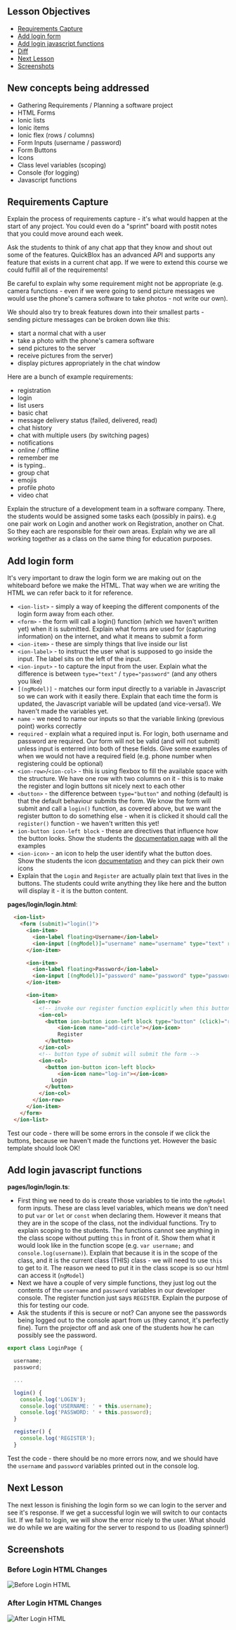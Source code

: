 ## Lesson Objectives

* [Requirements Capture](#requirements-capture)
* [Add login form](#add-login-form)
* [Add login javascript functions](#add-login-javascript-functions)
* [Diff](https://github.com/lathonez/powwow/compare/lesson-one...lesson-two)
* [Next Lesson](next-lesson)
* [Screenshots](screenshots)

## New concepts being addressed

* Gathering Requirements / Planning a software project
* HTML Forms
* Ionic lists
* Ionic items
* Ionic flex (rows / columns)
* Form Inputs (username / password)
* Form Buttons
* Icons
* Class level variables (scoping)
* Console (for logging)
* Javascript functions

## Requirements Capture

Explain the process of requirements capture - it's what would happen at the start of any project. You could even do a "sprint" board with postit notes that you could move around each week.

Ask the students to think of any chat app that they know and shout out some of the features. QuickBlox has an advanced API and supports any feature that exists in a current chat app. If we were to extend this course we could fulfill all of the requirements!

Be careful to explain why some requirement might not be appropriate (e.g. camera functions - even if we were going to send picture messages we would use the phone's camera software to take photos - not write our own).

We should also try to break features down into their smallest parts - sending picture messages can be broken down like this:
* start a normal chat with a user
* take a photo with the phone's camera software
* send pictures to the server
* receive pictures from the server)
* display pictures appropriately in the chat window

Here are a bunch of example requirements:
* registration
* login
* list users
* basic chat
* message delivery status (failed, delivered, read)
* chat history
* chat with multiple users (by switching pages)
* notifications
* online / offline
* remember me
* is typing..
* group chat
* emojis
* profile photo
* video chat

Explain the structure of a development team in a software company. There, the students would be assigned some tasks each (possibly in pairs). e.g one pair work on Login and another work on Registration, another on Chat. So they each are responsible for their own areas. Explain why we are all working together as a class on the same thing for education purposes.

## Add login form

It's very important to draw the login form we are making out on the whiteboard before we make the HTML. That way when we are writing the HTML we can refer back to it for reference.

* `<ion-list>` -  simply a way of keeping the different components of the login form away from each other.
* `<form>` - the form will call a login() function (which we haven't written yet) when it is submitted. Explain what forms are used for (capturing information) on the internet, and what it means to submit a form
* `<ion-item>` - these are simply things that live inside our list
* `<ion-label>` - to instruct the user what is supposed to go inside the input. The label sits on the left of the input.
* `<ion-input>` - to capture the input from the user. Explain what the difference is between `type="text"` / `type="password"` (and any others you like)
* `[(ngModel)]` - matches our form input directly to a variable in Javascript so we can work with it easily there. Explain that each time the form is updated, the Javascript variable will be updated (and vice-versa!). We haven't made the variables yet.
* `name` - we need to name our inputs so that the variable linking (previous point) works correctly
* `required` - explain what a required input is. For login, both username and password are required. Our form will not be valid (and will not submit) unless input is enterred into both of these fields. Give some examples of when we would not have a required field (e.g. phone number when registering could be optional)
* `<ion-row>`/`<ion-col>` - this is using flexbox to fill the available space with the structure. We have one row with two columns on it - this is to make the register and login buttons sit nicely next to each other
* `<button>` - the difference between `type="button"` and nothing (default) is that the default behaviour submits the form. We know the form will submit and call a `login()` function, as covered above, but we want the register button to do something else - when it is clicked it should call the `register()` function - we haven't written this yet!
* `ion-button icon-left block` - these are directives that influence how the button looks. Show the students the [documentation page](https://ionicframework.com/docs/v2/components/#buttons) with all the examples
* `<ion-icon>` - an icon to help the user identify what the button does. Show the students the icon [documentation](http://ionicons.com/cheatsheet.html) and they can pick their own icons
* Explain that the `Login` and `Register` are actually plain text that lives in the buttons. The students could write anything they like here and the button will display it - it is the button content.

**pages/login/login.html**:

```html
  <ion-list>
    <form (submit)="login()">
      <ion-item>
        <ion-label floating>Username</ion-label>
        <ion-input [(ngModel)]="username" name="username" type="text" required></ion-input>
      </ion-item>

      <ion-item>
        <ion-label floating>Password</ion-label>
        <ion-input [(ngModel)]="password" name="password" type="password" required></ion-input>
      </ion-item>

      <ion-item>
        <ion-row>
          <!-- invoke our register function explicitly when this button is clicked -->
          <ion-col>
          	<button ion-button icon-left block type="button" (click)="register()">
          		<ion-icon name="add-circle"></ion-icon>
          		Register
          	</button>
          </ion-col>
          <!-- button type of submit will submit the form -->
          <ion-col>
          	<button ion-button icon-left block>
          		<ion-icon name="log-in"></ion-icon>
              Login
            </button>
          </ion-col>
        </ion-row>
      </ion-item>
    </form>
  </ion-list>
```

Test our code - there will be some errors in the console if we click the buttons, because we haven't made the functions yet. However the basic template should look OK!

## Add login javascript functions

**pages/login/login.ts**:

* First thing we need to do is create those variables to tie into the `ngModel` form inputs. These are class level variables, which means we don't need to put `var` or `let` or `const` when declaring them. However it means that they are in the scope of the class, not the individual functions. Try to explain scoping to the students. The functions cannot see anything in the class scope without putting `this` in front of it. Show them what it would look like in the function scope (e.g. `var username;` and `console.log(username)`). Explain that because it is in the scope of the class, and it is the current class (THIS) class - we will need to use `this` to get to it. The reason we need to put it in the class scope is so our html can access it (`ngModel`)
* Next we have a couple of very simple functions, they just log out the contents of the `username` and `password` variables in our developer console. The register function just says `REGISTER`. Explain the purpose of this for testing our code.
* Ask the students if this is secure or not? Can anyone see the passwords being logged out to the console apart from us (they cannot, it's perfectly fine). Turn the projector off and ask one of the students how he can possibly see the password.

```javascript
export class LoginPage {

  username;
  password;

  ...

  login() {
    console.log('LOGIN');
    console.log('USERNAME: ' + this.username);
    console.log('PASSWORD: ' + this.password);
  }

  register() {
    console.log('REGISTER');
  }
```

Test the code - there should be no more errors now, and we should have the `username` and `password` variables printed out in the console log.

## Next Lesson

The next lesson is finishing the login form so we can login to the server and see it's response. If we get a successful login we will switch to our contacts list. If we fail to login, we will show the error nicely to the user. What should we do while we are waiting for the server to respond to us (loading spinner!)

## Screenshots

### Before Login HTML Changes

![Before Login HTML](https://github.com/lathonez/powwow/blob/lesson-one/lessons/screens/1-login-before.PNG "Before Login HTML")

### After Login HTML Changes

![After Login HTML](https://github.com/lathonez/powwow/blob/lesson-one/lessons/screens/1-login-after.PNG "After Login HTML")
